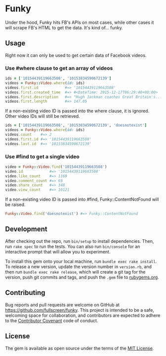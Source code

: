# Funky

Under the hood, Funky hits FB's APIs on most cases, while other cases it will scrape FB's HTML to get the data. It's kind of... funky.

## Usage

Right now it can only be used to get certain data of Facebook videos.

### Use #where clause to get an array of videos

```ruby
ids = ['10154439119663508', '10153834590672139']
videos = Funky::Video.where(id: ids)
videos.first.id            #=> '10154439119663508'
videos.first.created_time  #=> #<DateTime: 2015-12-17T06:29:48+00:00>
videos.first.description   #=> "Hugh Jackman coaches Great Britain's..."
videos.first.length        #=> 147.05

```

If a non-existing video ID is passed into the where clause, it is ignored. Other video IDs will still be retrieved.

```ruby
ids = ['10154439119663508', '10153834590672139', 'doesnotexist']
videos = Funky::Video.where(id: ids)
videos.count    #=> 2
videos.first.id #=> '10154439119663508'
videos.last.id  #=> '10153834590672139'
```

### Use #find to get a single video

```ruby
video = Funky::Video.find('10154439119663508')
video.id            #=> '10154439119663508'
video.like_count    #=> 1169
video.comment_count #=> 65
video.share_count   #=> 348
video.view_count    #=> 10121
```

If a non-existing video ID is passed into #find, Funky::ContentNotFound will be raised.

```ruby
Funky::Video.find('doesnotexist') #=> Funky::ContentNotFound
```

## Development

After checking out the repo, run `bin/setup` to install dependencies. Then, run `rake spec` to run the tests. You can also run `bin/console` for an interactive prompt that will allow you to experiment.

To install this gem onto your local machine, run `bundle exec rake install`. To release a new version, update the version number in `version.rb`, and then run `bundle exec rake release`, which will create a git tag for the version, push git commits and tags, and push the `.gem` file to [rubygems.org](https://rubygems.org).

## Contributing

Bug reports and pull requests are welcome on GitHub at https://github.com/fullscreen/funky. This project is intended to be a safe, welcoming space for collaboration, and contributors are expected to adhere to the [Contributor Covenant](http://contributor-covenant.org) code of conduct.


## License

The gem is available as open source under the terms of the [MIT License](http://opensource.org/licenses/MIT).

